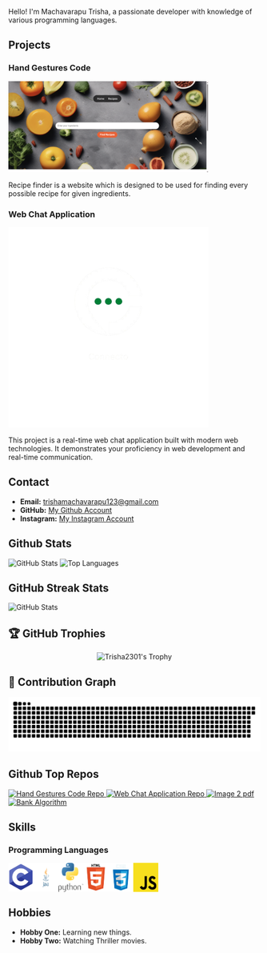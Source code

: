 Hello! I'm Machavarapu Trisha, a passionate developer with knowledge of various programming languages.

## Projects

### Hand Gestures Code

<img src="./images/Projects/home1.png" alt="Recipe Finder" width="400">

Recipe finder is a website which is designed to be used for finding every possible recipe for given ingredients.

### Web Chat Application

<picture>
  <source media="(prefers-color-scheme: dark)" srcset="./images/Projects/web-chat.png">
  <source media="(prefers-color-scheme: light)" srcset="./images/Projects/web-chat-light.png">
  <img alt="Web Chat Application" src="./images/Projects/web-chat.png" width="400">
</picture>

This project is a real-time web chat application built with modern web technologies. It demonstrates your proficiency in web development and real-time communication.

## Contact

- **Email:** trishamachavarapu123@gmail.com
- **GitHub:** [My Github Account](https://github.com/Trisha2301)
- **Instagram:** [My Instagram Account](https://www.instagram.com/mtrisha_23/)

## Github Stats

<picture>
  <source media="(prefers-color-scheme: dark)" srcset="https://github-readme-stats.vercel.app/api?username=Trisha2301&theme=blue-green&show_icons=true&hide_border=true&include_all_commits=true#">
  <source media="(prefers-color-scheme: light)" srcset="https://github-readme-stats.vercel.app/api?username=Trisha2301&theme=gruvbox_light &show_icons=true&hide_border=true&include_all_commits=true#gh">
  <img alt="GitHub Stats" src="https://github-readme-stats.vercel.app/api?username=Trisha2301&theme=blue-green&show_icons=true&hide_border=true&include_all_commits=true">
</picture>

<picture>
  <source media="(prefers-color-scheme: dark)" srcset="https://github-readme-stats.vercel.app/api/top-langs/?username=Trisha2301&theme=blue-green&layout=donut&size_weight=0.5&count_weight=0.5&langs_count=20&hide_border=true#gh-dark-mode-only">
  <source media="(prefers-color-scheme: light)" srcset="https://github-readme-stats.vercel.app/api/top-langs/?username=Trisha2301&theme=vue&layout=donut&size_weight=0.5&count_weight=0.5&langs_count=20&hide_border=true#gh-light-mode-only">
  <img alt="Top Languages" src="https://github-readme-stats.vercel.app/api/top-langs/?username=Trisha2301&theme=blue-green&layout=donut&size_weight=0.5&count_weight=0.5&langs_count=20&hide_border=true">
</picture>

## GitHub Streak Stats

<picture>
  <source media="(prefers-color-scheme: dark)" srcset="https://github-readme-streak-stats.herokuapp.com/?user=Trisha2301&theme=algolia&hide_border=true&date_format=M%20j%5B%2C%20Y%5D">
  <source media="(prefers-color-scheme: light)" srcset="https://github-readme-streak-stats.herokuapp.com/?user=Trisha2301&theme=flag-india&hide_border=true&date_format=M%20j%5B%2C%20Y%5D">
  <img alt="GitHub Stats" src="https://github-readme-streak-stats.herokuapp.com/?user=Trisha2301&theme=algolia&hide_border=true&date_format=M%20j%5B%2C%20Y%5D">
</picture>

## 🏆 GitHub Trophies

<p align="center">
  <img src="https://github-profile-trophy.vercel.app/?username=Trisha2301&theme=darkhub&no-frame=true&margin-w=15&margin-h=15&column=7&no-bg=true&rank=-?" alt="Trisha2301's Trophy"/>
</p>

## 🐍 Contribution Graph

<picture>
  <source media="(prefers-color-scheme: dark)" srcset="https://raw.githubusercontent.com/Trisha2301/Trisha2301/output/github-snake-dark.svg" />
  <source media="(prefers-color-scheme: light)" srcset="https://raw.githubusercontent.com/Trisha2301/Trisha2301/output/github-snake.svg" />
  <img alt="github-snake" src="https://raw.githubusercontent.com/Trisha2301/Trisha2301/output/github-snake.svg" />
</picture>

## Github Top Repos

  <a href ="https://github.com/Trisha2301/Page-Replacement-Technique-in-java" >
<picture>
  <source media="(prefers-color-scheme: dark)" srcset="https://github-readme-stats.vercel.app/api/pin/?username=Trisha2301&theme=radical&repo=Page-Replacement-Technique-in-java&hide_border=true">
  <source media="(prefers-color-scheme: light)" srcset="https://github-readme-stats.vercel.app/api/pin/?username=Trisha2301&theme=gruvbox_light&repo=Page-Replacement-Technique-in-java&hide_border=false">
  <img alt="Hand Gestures Code Repo" src="https://github-readme-stats.vercel.app/api/pin/?username=Trisha2301&theme=radical&repo=Page-Replacement-Technique-in-java&hide_border=true">
</picture>
  </a>
  <a href ="https://github.com/Trisha2301/Creating-Array-in-c-" >
<picture>
  <source media="(prefers-color-scheme: dark)" srcset="https://github-readme-stats.vercel.app/api/pin/?username=Trisha2301&theme=tokyonight&repo=Creating-Array-in-c-&hide_border=true">
  <source media="(prefers-color-scheme: light)" srcset="https://github-readme-stats.vercel.app/api/pin/?username=Trisha2301&theme=vue&repo=Creating-Array-in-c-&hide_border=false">
  <img alt="Web Chat Application Repo" src="https://github-readme-stats.vercel.app/api/pin/?username=Trisha2301&theme=tokyonight&repo=Creating-Array-in-c-&hide_border=true">
</picture>
  </a>
  <a href ="https://github.com/Trisha2301/Morse-Code-" >
<picture>
  <source media="(prefers-color-scheme: dark)" srcset="https://github-readme-stats.vercel.app/api/pin/?username=Trisha2301&theme=nightowl&repo=Morse-Code-&hide_border=true">
  <source media="(prefers-color-scheme: light)" srcset="https://github-readme-stats.vercel.app/api/pin/?username=Trisha2301&theme=buefy&repo=Morse-Code-&hide_border=false">
  <img alt="Image 2 pdf" src="https://github-readme-stats.vercel.app/api/pin/?username=Trisha2301&theme=nightowl&repo=Morse-Code-&hide_border=true">
</picture>
</a>
  <a href ="https://github.com/Trisha2301/Hangman-game" >
<picture>
  <source media="(prefers-color-scheme: dark)" srcset="https://github-readme-stats.vercel.app/api/pin/?username=Trisha2301&theme=codeSTACKr&repo=Hangman-game&hide_border=true">
  <source media="(prefers-color-scheme: light)" srcset="https://github-readme-stats.vercel.app/api/pin/?username=Trisha2301&theme=solarized-light&repo=Hangman-game&hide_border=false">
  <img alt="Bank Algorithm" src="https://github-readme-stats.vercel.app/api/pin/?username=Trisha2301&theme=codeSTACKr&repo=Hangman-game&hide_border=true">
</picture>
  </a>

## Skills

### Programming Languages

<div style="display: flex;">
<img src="./images/Programming Languages/c.png" alt="C" width="50">
<img src="./images/Programming Languages/java.png" alt="Java" width="50">
<img src="./images/Programming Languages/python.png" alt="Python" width="50">
<img src="./images/Programming Languages/html.png" alt="HTML" width="50">
<img src="./images/Programming Languages/css.png" alt="CSS" width="50">
<img src="./images/Programming Languages/java-script.png" alt="JavaScript" width="50">
</div>



## Hobbies

- **Hobby One:** Learning new things.
- **Hobby Two:** Watching Thriller movies.
